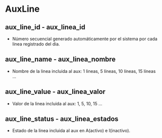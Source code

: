 # AuxLine

## aux_line_id - aux_linea_id
* Número secuencial generado automáticamente por el sistema por cada linea registrado del dia.  

## aux_line_name - aux_linea_nombre
* Nombre de la linea incluida al aux: 1 lineas, 5 líneas, 10 líneas, 15 líneas ...	

## aux_line_value - aux_linea_valor
* Valor de la linea incluida al aux: 1, 5, 10, 15 ...	

## aux_line_status - aux_linea_estados
* Estado de la linea incluida al aux en A(activo) e I(inactivo).




